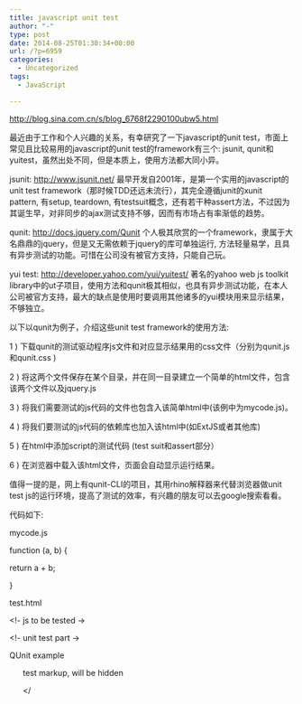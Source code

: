 ```yaml
---
title: javascript unit test
author: "-"
type: post
date: 2014-08-25T01:30:34+00:00
url: /?p=6959
categories:
  - Uncategorized
tags:
  - JavaScript

---
```

http://blog.sina.com.cn/s/blog_6768f2290100ubw5.html

最近由于工作和个人兴趣的关系，有幸研究了一下javascript的unit test，市面上常见且比较易用的javascript的unit test的framework有三个: jsunit, qunit和yuitest，虽然出处不同，但是本质上，使用方法都大同小异。

jsunit: http://www.jsunit.net/ 最早开发自2001年，是第一个实用的javascript的unit test framework（那时候TDD还远未流行），其完全遵循junit的xunit pattern, 有setup, teardown, 有testsuit概念，还有若干种assert方法，不过因为其诞生早，对非同步的ajax测试支持不够，因而有市场占有率渐低的趋势。

qunit: http://docs.jquery.com/Qunit 个人极其欣赏的一个framework，隶属于大名鼎鼎的jquery，但是又无需依赖于jquery的库可单独运行, 方法轻量易学，且具有异步测试的功能。可惜在公司没有被官方支持，只能自己玩。

yui test: http://developer.yahoo.com/yui/yuitest/ 著名的yahoo web js toolkit library中的ut子项目，使用方法和qunit极其相似，也具有异步测试功能，在本人公司被官方支持，最大的缺点是使用时要调用其他诸多的yui模块用来显示结果，不够独立。

以下以qunit为例子，介绍这些unit test framework的使用方法: 
  
1 ) 下载qunit的测试驱动程序js文件和对应显示结果用的css文件（分别为qunit.js 和qunit.css )
  
2 ) 将这两个文件保存在某个目录，并在同一目录建立一个简单的html文件，包含该两个文件以及jquery.js
  
3 ) 将我们需要测试的js代码的文件也包含入该简单html中(该例中为mycode.js)。
  
4 ) 将我们要测试的js代码的依赖库也加入该html中(如ExtJS或者其他库)
  
5 ) 在html中添加script的测试代码 (test suit和assert部分）
  
6 ) 在浏览器中载入该html文件，页面会自动显示运行结果。

值得一提的是，网上有qunit-CLI的项目，其用rhino解释器来代替浏览器做unit test js的运行环境，提高了测试的效率，有兴趣的朋友可以去google搜索看看。

代码如下: 
  
mycode.js

function (a, b) {
  
return a + b;
  
}

test.html

<html>
  
<head>
  
<link rel="stylesheet" href="qunit.css" type="text/css" media="screen" />
  
<script src="http://code.jquery.com/jquery-latest.js"></script>
  
<script type="text/javascript" src="qunit.js"></script>

<!- js to be tested ->
  
<script type="text/javascript" src="mycode.js"></script>

<!- unit test part ->
  
<script>
  
$(document).ready(function(){
  
test("a basic test example", function() {
  
var sum = add (1 + 1);
  
equal( sum, "2", "We expect value to be 2" );
  
});
  
});
  
</script>
  
</head>
  
<body>
  
QUnit example
  

  

  

  
<ol id="qunit-tests">
  
test markup, will be hidden
  
</